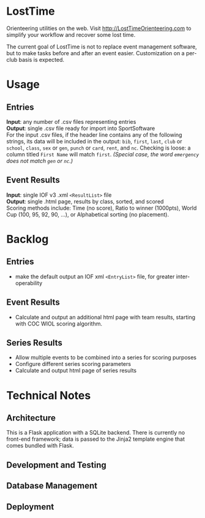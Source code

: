 # LostTime
Orienteering utilities on the web. Visit <http://LostTimeOrienteering.com> to simplify your workflow and recover some lost time.

The current goal of LostTime is not to replace event management software, but to make tasks before and after an event easier. Customization on a per-club basis is expected.

# Usage

## Entries
**Input**: any number of .csv files representing entries  
**Output**: single .csv file ready for import into SportSoftware  
For the input .csv files, if the header line contains any of the following strings, its data will be included in the output: `bib`, `first`, `last`, `club` or `school`, `class`, `sex` or `gen`, `punch` or `card`, `rent`, and `nc`. Checking is loose: a column titled `First Name` will match `first`. *(Special case, the word `emergency` does not match `gen` or `nc`.)*

## Event Results
**Input**: single IOF v3 .xml `<ResultList>` file  
**Output**: single .html page, results by class, sorted, and scored  
Scoring methods include: Time (no score), Ratio to winner (1000pts), World Cup (100, 95, 92, 90, ...), or Alphabetical sorting (no placement).

# Backlog
## Entries
- make the default output an IOF xml `<EntryList>` file, for greater inter-operability

## Event Results
- Calculate and output an additional html page with team results, starting with COC WIOL scoring algorithm.

## Series Results
- Allow multiple events to be combined into a series for scoring purposes
- Configure different series scoring parameters
- Calculate and output html page of series results


# Technical Notes
## Architecture
This is a Flask application with a SQLite backend. There is currently no front-end framework; data is passed to the Jinja2 template engine that comes bundled with Flask.
## Development and Testing

## Database Management

## Deployment

 

